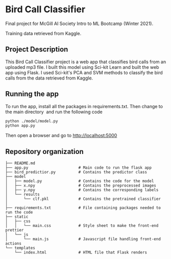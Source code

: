 # Bird Call Classifier

Final project for McGill AI Society Intro to ML Bootcamp (Winter 2021).

Training data retrieved from Kaggle.

## Project Description

This Bird Call Classifier project is a web app that classifies bird calls from an 
uploaded mp3 file. I built this model using Sci-kit Learn and built the web app using
Flask. I used Sci-kit's PCA and SVM methods to classify the bird calls from the data 
retrieved from Kaggle. 

## Running the app
To run the app, install all the packages in requirements.txt. Then change to the main directory ​
and run the following code
```bash
python ./model/model.py
python app.py
```


Then open a browser and go to [http://localhost:5000](http://localhost:5000)

## Repository organization
```
├── README.md
├── app.py                      # Main code to run the flask app
├── bird_predictior.py          # Contains the predictor class 
├── model
│   ├── model.py                # Contains the code for the model
│   ├── x.npy                   # Contains the preprocessed images
│   ├── y.npy                   # Contains the corresponding labels
│   └── results
│       └── clf.pkl             # Contains the pretrained classifier
│
├── requirements.txt            # File containing packages needed to run the code
├── static
│   ├── css
│   │   └── main.css            # Style sheet to make the front-end prettier
│   └── js
│       └── main.js             # Javascript file handling front-end actions
└── templates
    └── index.html              # HTML file that Flask renders
```

